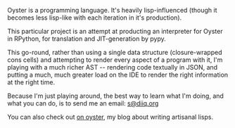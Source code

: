 Oyster is a programming language. It's heavily lisp-influenced (though
it becomes less lisp-like with each iteration in it's production).

This particular project is an attempt at producting an interpreter for
Oyster in RPython, for translation and JIT-generation by pypy.

This go-round, rather than using a single data structure
(closure-wrapped cons cells) and attempting to render every aspect of
a program with it, I'm playing with a much richer AST -- rendering
code textually in JSON, and putting a much, much greater load on the
IDE to render the right information at the right time.

Because I'm just playing around, the best way to learn what I'm doing,
and what you can do, is to send me an email: [s@diiq.org](mailto:s@diiq.org)

You can also check out [on oyster](http://oyster.diiq.org), my blog about
writing artisanal lisps. 
